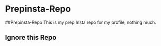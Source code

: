 # Prepinsta-Repo
##Prepinsta-Repo
This is my prep Insta repo for my profile, nothing much. 

## Ignore this Repo
